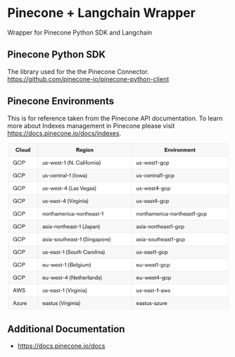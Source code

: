 # Pinecone + Langchain Wrapper

Wrapper for Pinecone Python SDK and Langchain

## Pinecone Python SDK

The library used for the the Pinecone Connector.
<https://github.com/pinecone-io/pinecone-python-client>

## Pinecone Environments

This is for reference taken from the Pinecone API documentation. To learn more about Indexes management in Pinecone please visit <https://docs.pinecone.io/docs/indexes>.

![Pinecone Environments](./assets/images/pineconeEnvironments.png)

## Additional Documentation

- <https://docs.pinecone.io/docs>
